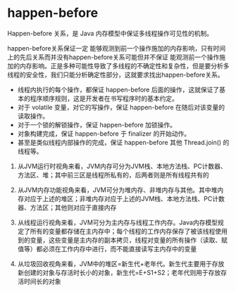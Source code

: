 happen-before
===
Happen-before 关系，是 Java 内存模型中保证多线程操作可见性的机制。

happen-before关系保证一定 能够观测到前一个操作施加的内存影响，只有时间上的先后关系而并没有happen-before关系可能但并不保证 能观测前一个操作施加的内存影响。正是多种可能性导致了多线程的不确定性和复杂性，但是要分析多线程的安全性，我们只能分析确定性部分，这就要求找出happen-before关系。

* 线程内执行的每个操作，都保证 happen-before 后面的操作，这就保证了基本的程序顺序规则，这是开发者在书写程序时的基本约定。
* 对于 volatile 变量，对它的写操作，保证 happen-before 在随后对该变量的读取操作。
* 对于一个锁的解锁操作，保证 happen-before 加锁操作。
* 对象构建完成，保证 happen-before 于 finalizer 的开始动作。
* 甚至是类似线程内部操作的完成，保证 happen-before 其他 Thread.join() 的线程等。


1. 从JVM运行时视角来看，JVM内存可分为JVM栈、本地方法栈、PC计数器、方法区、堆；其中前三区是线程所私有的，后两者则是所有线程共有的

2. 从JVM内存功能视角来看，JVM可分为堆内存、非堆内存与其他。其中堆内存对应于上述的堆区；非堆内存对应于上述的JVM栈、本地方法栈、PC计数器、方法区；其他则对应于直接内存

3. 从线程运行视角来看，JVM可分为主内存与线程工作内存。Java内存模型规定了所有的变量都存储在主内存中；每个线程的工作内存保存了被该线程使用到的变量，这些变量是主内存的副本拷贝，线程对变量的所有操作（读取、赋值等）都必须在工作内存中进行，而不能直接读写主内存中的变量

4. 从垃圾回收视角来看，JVM中的堆区=新生代+老年代。新生代主要用于存放新创建的对象与存活时长小的对象，新生代=E+S1+S2；老年代则用于存放存活时间长的对象